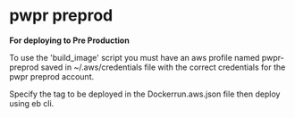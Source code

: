 # pwpr preprod
**For deploying to Pre Production**

To use the 'build_image' script you must have an aws profile named pwpr-preprod saved in ~/.aws/credentials file with the correct credentials for the pwpr preprod account.

Specify the tag to be deployed in the Dockerrun.aws.json file then deploy using eb cli.
